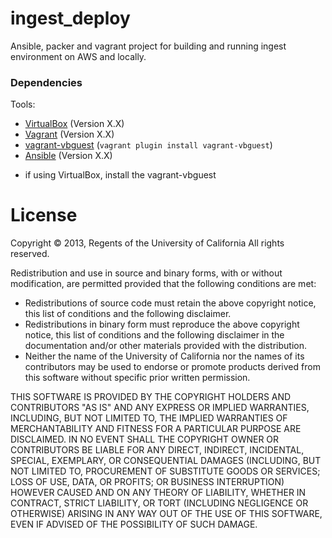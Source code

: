 ingest_deploy
=============

Ansible, packer and vagrant project for building and running ingest environment
on AWS and locally.

### Dependencies

Tools:
* [VirtualBox](https://www.virtualbox.org/) (Version X.X)
* [Vagrant](https://www.vagrantup.com/) (Version X.X)
* [vagrant-vbguest](https://github.com/dotless-de/vagrnat-vbguest/) (`vagrant plugin install vagrant-vbguest`)
* [Ansible](http://www.ansible.com/home) (Version X.X)

- if using VirtualBox, install the vagrant-vbguest 

License
=======

Copyright © 2013, Regents of the University of California
All rights reserved.

Redistribution and use in source and binary forms, with or without 
modification, are permitted provided that the following conditions are met:

- Redistributions of source code must retain the above copyright notice, 
  this list of conditions and the following disclaimer.
- Redistributions in binary form must reproduce the above copyright notice, 
  this list of conditions and the following disclaimer in the documentation 
  and/or other materials provided with the distribution.
- Neither the name of the University of California nor the names of its
  contributors may be used to endorse or promote products derived from this 
  software without specific prior written permission.

THIS SOFTWARE IS PROVIDED BY THE COPYRIGHT HOLDERS AND CONTRIBUTORS "AS IS" 
AND ANY EXPRESS OR IMPLIED WARRANTIES, INCLUDING, BUT NOT LIMITED TO, THE 
IMPLIED WARRANTIES OF MERCHANTABILITY AND FITNESS FOR A PARTICULAR PURPOSE 
ARE DISCLAIMED. IN NO EVENT SHALL THE COPYRIGHT OWNER OR CONTRIBUTORS BE 
LIABLE FOR ANY DIRECT, INDIRECT, INCIDENTAL, SPECIAL, EXEMPLARY, OR 
CONSEQUENTIAL DAMAGES (INCLUDING, BUT NOT LIMITED TO, PROCUREMENT OF 
SUBSTITUTE GOODS OR SERVICES; LOSS OF USE, DATA, OR PROFITS; OR BUSINESS 
INTERRUPTION) HOWEVER CAUSED AND ON ANY THEORY OF LIABILITY, WHETHER IN 
CONTRACT, STRICT LIABILITY, OR TORT (INCLUDING NEGLIGENCE OR OTHERWISE) 
ARISING IN ANY WAY OUT OF THE USE OF THIS SOFTWARE, EVEN IF ADVISED OF THE 
POSSIBILITY OF SUCH DAMAGE.
